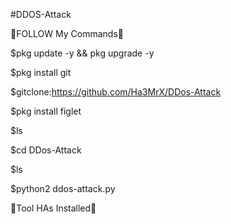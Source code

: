#DDOS-Attack

🔴FOLLOW My Commands🔴

$pkg update -y && pkg upgrade -y

$pkg install git

$gitclone:https://github.com/Ha3MrX/DDos-Attack

$pkg install figlet

$ls

$cd DDos-Attack

$ls

$python2 ddos-attack.py

🔴Tool HAs Installed🔴
